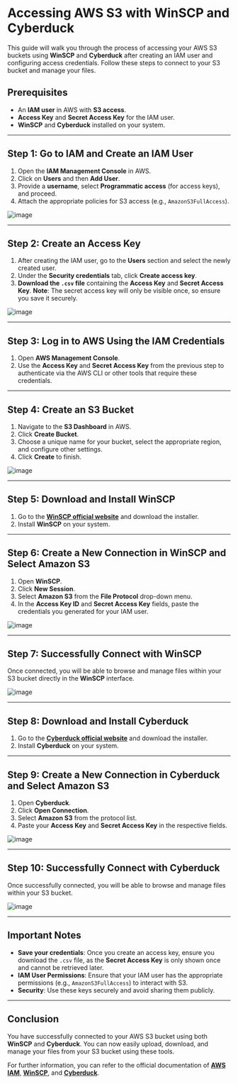 # Accessing AWS S3 with WinSCP and Cyberduck

This guide will walk you through the process of accessing your AWS S3 buckets using **WinSCP** and **Cyberduck** after creating an IAM user and configuring access credentials. Follow these steps to connect to your S3 bucket and manage your files.

## Prerequisites

- An **IAM user** in AWS with **S3 access**.
- **Access Key** and **Secret Access Key** for the IAM user.
- **WinSCP** and **Cyberduck** installed on your system.

---

## Step 1: Go to IAM and Create an IAM User

1. Open the **IAM Management Console** in AWS.
2. Click on **Users** and then **Add User**.
3. Provide a **username**, select **Programmatic access** (for access keys), and proceed.
4. Attach the appropriate policies for S3 access (e.g., `AmazonS3FullAccess`).

![image](https://github.com/user-attachments/assets/8011fe1b-27a9-4d0b-a67d-64129483be89)

---

## Step 2: Create an Access Key

1. After creating the IAM user, go to the **Users** section and select the newly created user.
2. Under the **Security credentials** tab, click **Create access key**.
3. **Download the `.csv` file** containing the **Access Key** and **Secret Access Key**. **Note**: The secret access key will only be visible once, so ensure you save it securely.

![image](https://github.com/user-attachments/assets/e8cdb501-f079-46b3-926f-75b5f5b1255f)

---

## Step 3: Log in to AWS Using the IAM Credentials

1. Open **AWS Management Console**.
2. Use the **Access Key** and **Secret Access Key** from the previous step to authenticate via the AWS CLI or other tools that require these credentials.

---

## Step 4: Create an S3 Bucket

1. Navigate to the **S3 Dashboard** in AWS.
2. Click **Create Bucket**.
3. Choose a unique name for your bucket, select the appropriate region, and configure other settings.
4. Click **Create** to finish.

![image](https://github.com/user-attachments/assets/ef35f1ac-60d5-4120-8a03-128c4e784fc1)

---

## Step 5: Download and Install WinSCP

1. Go to the **[WinSCP official website](https://winscp.net/eng/download.php)** and download the installer.
2. Install **WinSCP** on your system.

---

## Step 6: Create a New Connection in WinSCP and Select Amazon S3

1. Open **WinSCP**.
2. Click **New Session**.
3. Select **Amazon S3** from the **File Protocol** drop-down menu.
4. In the **Access Key ID** and **Secret Access Key** fields, paste the credentials you generated for your IAM user.

![image](https://github.com/user-attachments/assets/9eb2aded-10eb-4ad4-99c4-028416e46efb)

---

## Step 7: Successfully Connect with WinSCP

Once connected, you will be able to browse and manage files within your S3 bucket directly in the **WinSCP** interface.

![image](https://github.com/user-attachments/assets/36f73319-2bc8-45ee-8a53-08d8d338b8dd)

---

## Step 8: Download and Install Cyberduck

1. Go to the **[Cyberduck official website](https://cyberduck.io/download/)** and download the installer.
2. Install **Cyberduck** on your system.

---

## Step 9: Create a New Connection in Cyberduck and Select Amazon S3

1. Open **Cyberduck**.
2. Click **Open Connection**.
3. Select **Amazon S3** from the protocol list.
4. Paste your **Access Key** and **Secret Access Key** in the respective fields.

![image](https://github.com/user-attachments/assets/d9931957-1a25-4f0c-a8b4-cc7246169954)

---

## Step 10: Successfully Connect with Cyberduck

Once successfully connected, you will be able to browse and manage files within your S3 bucket.

![image](https://github.com/user-attachments/assets/dbb6cfe4-dd56-4cea-a548-4fcfaca231da)

---

## Important Notes

- **Save your credentials**: Once you create an access key, ensure you download the `.csv` file, as the **Secret Access Key** is only shown once and cannot be retrieved later.
- **IAM User Permissions**: Ensure that your IAM user has the appropriate permissions (e.g., `AmazonS3FullAccess`) to interact with S3.
- **Security**: Use these keys securely and avoid sharing them publicly.

---

## Conclusion

You have successfully connected to your AWS S3 bucket using both **WinSCP** and **Cyberduck**. You can now easily upload, download, and manage your files from your S3 bucket using these tools.

For further information, you can refer to the official documentation of **[AWS IAM](https://docs.aws.amazon.com/IAM/latest/UserGuide/)**, **[WinSCP](https://winscp.net/eng/docs/start)**, and **[Cyberduck](https://cyberduck.io/)**.
